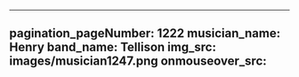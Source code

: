 ------
pagination_pageNumber: 1222
musician_name: Henry
band_name: Tellison
img_src: images/musician1247.png
onmouseover_src: 
------
